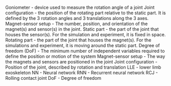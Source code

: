Goniometer - device used to measure the rotation angle of a joint
Joint configuration - the position of the rotating part relative to the static part. It is defined by the 3 rotation angles and 3 translations along the 3 axes. 
Magnet-sensor setup - The number, position, and orientation of the magnet(s) and sensor(s) in the joint.
Static part - the part of the joint that houses the sensor(s). For the simulation and experiment, it is fixed in space.
Rotating part - the part of the joint that houses the magnet(s). For the simulations and experiment, it is moving around the static part.
Degree of freedom (DoF) - The minimum number of independent variables required to define the position or motion of the system
Magnet-sensor setup - The way the magnets and sensors are positioned in the joint
Joint configuration - Position of the joint, described by rotation and translation
LLE - lower limb exoskeleton
NN - Neural network
RNN - Recurrent neural network
RCJ - Rolling contact joint
DoF - Degree of freedom
